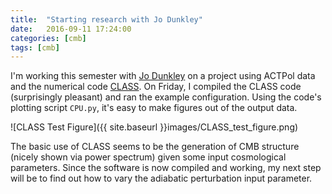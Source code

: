 ```yaml
---
title:  "Starting research with Jo Dunkley"
date:   2016-09-11 17:24:00
categories: [cmb]
tags: [cmb]
---
```

I'm working this semester with [Jo Dunkley][jo] on a project using ACTPol data and the numerical code [CLASS][classcode]. On Friday, I compiled the CLASS code (surprisingly pleasant) and ran the example configuration. Using the code's plotting script `CPU.py`, it's easy to make figures out of the output data.

![CLASS Test Figure]({{ site.baseurl }}images/CLASS_test_figure.png)

The basic use of CLASS seems to be the generation of CMB structure (nicely shown via power spectrum) given some input cosmological parameters. Since the software is now compiled and working, my next step will be to find out how to vary the adiabatic perturbation input parameter.


[jo]:        http://physics.princeton.edu/~jdunkley/
[classcode]: http://class-code.net/